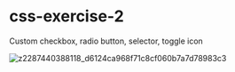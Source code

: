 # css-exercise-2
Custom checkbox, radio button, selector, toggle icon

![z2287440388118_d6124ca968f71c8cf060b7a7d78983c3](https://user-images.githubusercontent.com/25228809/105034992-e6db8700-5a8c-11eb-9b31-c0e9cb917951.jpg)
